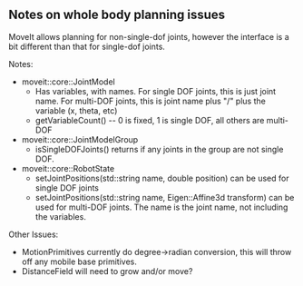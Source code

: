 ## Notes on whole body planning issues

MoveIt allows planning for non-single-dof joints, however the interface is a bit
different than that for single-dof joints.

Notes:
 * moveit::core::JointModel
   * Has variables, with names. For single DOF joints, this is just joint name.
     For multi-DOF joints, this is joint name plus "/" plus the variable (x, theta, etc)
   * getVariableCount() -- 0 is fixed, 1 is single DOF, all others are multi-DOF
 * moveit::core::JointModelGroup
   * isSingleDOFJoints() returns if any joints in the group are not single DOF.
 * moveit::core::RobotState
   * setJointPositions(std::string name, double position) can be used for single DOF joints
   * setJointPositions(std::string name, Eigen::Affine3d transform) can be used
     for multi-DOF joints. The name is the joint name, not including the variables.

Other Issues:
 * MotionPrimitives currently do degree->radian conversion, this will throw off any
   mobile base primitives.
 * DistanceField will need to grow and/or move?
